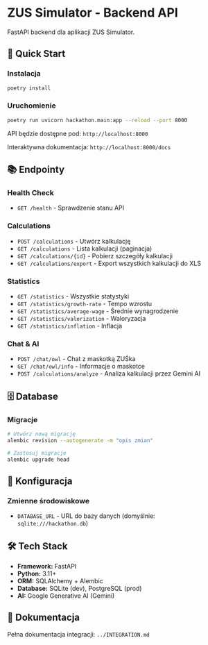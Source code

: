 # ZUS Simulator - Backend API

FastAPI backend dla aplikacji ZUS Simulator.

## 🚀 Quick Start

### Instalacja

```bash
poetry install
```

### Uruchomienie

```bash
poetry run uvicorn hackathon.main:app --reload --port 8000
```

API będzie dostępne pod: `http://localhost:8000`

Interaktywna dokumentacja: `http://localhost:8000/docs`

## 📚 Endpointy

### Health Check
- `GET /health` - Sprawdzenie stanu API

### Calculations
- `POST /calculations` - Utwórz kalkulację
- `GET /calculations` - Lista kalkulacji (paginacja)
- `GET /calculations/{id}` - Pobierz szczegóły kalkulacji
- `GET /calculations/export` - Export wszystkich kalkulacji do XLS

### Statistics
- `GET /statistics` - Wszystkie statystyki
- `GET /statistics/growth-rate` - Tempo wzrostu
- `GET /statistics/average-wage` - Średnie wynagrodzenie
- `GET /statistics/valorization` - Waloryzacja
- `GET /statistics/inflation` - Inflacja

### Chat & AI
- `POST /chat/owl` - Chat z maskotką ZUŚka
- `GET /chat/owl/info` - Informacje o maskotce
- `POST /calculations/analyze` - Analiza kalkulacji przez Gemini AI

## 🗄️ Database

### Migracje

```bash
# Utwórz nową migrację
alembic revision --autogenerate -m "opis zmian"

# Zastosuj migracje
alembic upgrade head
```

## 🔧 Konfiguracja

### Zmienne środowiskowe

- `DATABASE_URL` - URL do bazy danych (domyślnie: `sqlite:///hackathon.db`)

## 🛠️ Tech Stack

- **Framework:** FastAPI
- **Python:** 3.11+
- **ORM:** SQLAlchemy + Alembic
- **Database:** SQLite (dev), PostgreSQL (prod)
- **AI:** Google Generative AI (Gemini)

## 📖 Dokumentacja

Pełna dokumentacja integracji: `../INTEGRATION.md`

